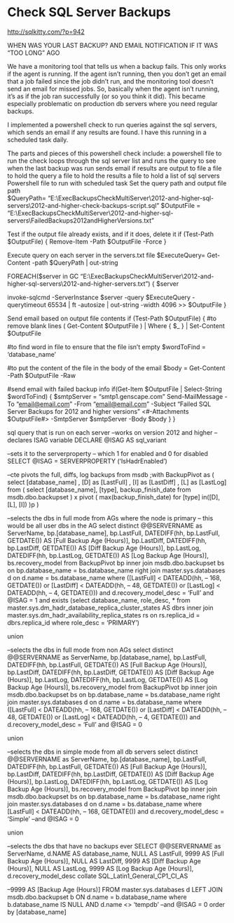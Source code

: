 # Check SQL Server Backups
http://sqlkitty.com/?p=942

WHEN WAS YOUR LAST BACKUP? AND EMAIL NOTIFICATION IF IT WAS “TOO LONG” AGO

We have a monitoring tool that tells us when a backup fails. This only works if the agent is running. If the agent isn’t running, then you don’t get an email that a job failed since the job didn’t run, and the monitoring tool doesn’t send an email for missed jobs. So, basically when the agent isn’t running, it’s as if the job ran successfully (or so you think it did). This became especially problematic on production db servers where you need regular backups.

I implemented a powershell check to run queries against the sql servers, which sends an email if any results are found. I have this running in a scheduled task daily. 

The parts and pieces of this powershell check include:
a powershell file to run the check loops through the sql server list and runs the query to see when the last backup was run
sends email if results are output to file
a file to hold the query
a file to hold the results
a file to hold a list of sql servers
Powershell file to run with scheduled task 
Set the query path and output file path  
$QueryPath= “E:\ExecBackupsCheckMultiServer\2012-and-higher-sql-servers\2012-and-higher-check-backups-script.sql”
$OutputFile = “E:\ExecBackupsCheckMultiServer\2012-and-higher-sql-servers\FailedBackups2012andHigherVersions.txt”

Test if the output file already exists, and if it does, delete it 
if (Test-Path $OutputFile)
{
Remove-Item -Path $OutputFile -Force
}

Execute query on each server in the servers.txt file 
$ExecuteQuery= Get-Content -path $QueryPath | out-string

FOREACH($server in GC “E:\ExecBackupsCheckMultiServer\2012-and-higher-sql-servers\2012-and-higher-servers.txt”)
{
$server

invoke-sqlcmd -ServerInstance $server -query $ExecuteQuery -querytimeout 65534 | ft -autosize | out-string -width 4096 >> $OutputFile
}

Send email based on output file contents 
if (Test-Path $OutputFile) 
{ 
#to remove blank lines 
( Get-Content $OutputFile ) | Where { $_ } | Set-Content $OutputFile

#to find word in file to ensure that the file isn’t empty 
$wordToFind = ‘database_name’

#to put the content of the file in the body of the email 
$body = Get-Content -Path $OutputFile -Raw

#send email with failed backup info 
if(Get-Item $OutputFile | Select-String $wordToFind)
{
$smtpServer = “smtp1.genscape.com”
Send-MailMessage -To “email@email.com” -From “email@email.com” -Subject “Failed SQL Server Backups for 2012 and higher versions” <#-Attachments $OutputFile#> -SmtpServer $smtpServer -Body $body
}
}

sql query that is run on each server 
–works on version 2012 and higher 
–declares ISAG variable
DECLARE @ISAG AS sql_variant

–sets it to the serverproperty – which 1 for enabled and 0 for disabled 
SELECT @ISAG = SERVERPROPERTY (‘IsHadrEnabled’)

–cte pivots the full, diffs, log backups from msdb 
;with BackupPivot as (
select [database_name]
, [D] as [LastFull]
, [I] as [LastDiff]
, [L] as [LastLog]
from
(
select [database_name], [type], backup_finish_date
from msdb.dbo.backupset 
) x
pivot
(
max(backup_finish_date)
for [type] in([D], [L], [I])
)p
)

–selects the dbs in full mode from AGs where the node is primary – this would be all user dbs in the AG 
select distinct @@SERVERNAME as ServerName, bp.[database_name], bp.LastFull, DATEDIFF(hh, bp.LastFull, GETDATE()) AS [Full Backup Age (Hours)], 
bp.LastDiff, DATEDIFF(hh, bp.LastDiff, GETDATE()) AS [Diff Backup Age (Hours)], 
bp.LastLog, DATEDIFF(hh, bp.LastLog, GETDATE()) AS [Log Backup Age (Hours)], 
bs.recovery_model
from BackupPivot bp
inner join msdb.dbo.backupset bs
on bp.database_name = bs.database_name
right join master.sys.databases d 
on d.name = bs.database_name
where ([LastFull] < DATEADD(hh, – 168, GETDATE()) 
or [LastDiff] < DATEADD(hh, – 48, GETDATE())
or [LastLog] < DATEADD(hh, – 4, GETDATE()))
and d.recovery_model_desc = ‘Full’
and @ISAG = 1
and exists (select database_name, role_desc, * from master.sys.dm_hadr_database_replica_cluster_states AS dbrs
inner join master.sys.dm_hadr_availability_replica_states rs
on rs.replica_id = dbrs.replica_id
where role_desc = ‘PRIMARY’)

union

–selects the dbs in full mode from non AGs 
select distinct @@SERVERNAME as ServerName, bp.[database_name], bp.LastFull, DATEDIFF(hh, bp.LastFull, GETDATE()) AS [Full Backup Age (Hours)], 
bp.LastDiff, DATEDIFF(hh, bp.LastDiff, GETDATE()) AS [Diff Backup Age (Hours)], 
bp.LastLog, DATEDIFF(hh, bp.LastLog, GETDATE()) AS [Log Backup Age (Hours)], 
bs.recovery_model 
from BackupPivot bp
inner join msdb.dbo.backupset bs
on bp.database_name = bs.database_name
right join master.sys.databases d 
on d.name = bs.database_name
where ([LastFull] < DATEADD(hh, – 168, GETDATE()) 
or [LastDiff] < DATEADD(hh, – 48, GETDATE())
or [LastLog] < DATEADD(hh, – 4, GETDATE()))
and d.recovery_model_desc = ‘Full’
and @ISAG = 0

union

–selects the dbs in simple mode from all db servers 
select distinct @@SERVERNAME as ServerName, bp.[database_name], bp.LastFull, DATEDIFF(hh, bp.LastFull, GETDATE()) AS [Full Backup Age (Hours)], 
bp.LastDiff, DATEDIFF(hh, bp.LastDiff, GETDATE()) AS [Diff Backup Age (Hours)], 
bp.LastLog, DATEDIFF(hh, bp.LastLog, GETDATE()) AS [Log Backup Age (Hours)], 
bs.recovery_model 
from BackupPivot bp
inner join msdb.dbo.backupset bs
on bp.database_name = bs.database_name
right join master.sys.databases d 
on d.name = bs.database_name
where [LastFull] < DATEADD(hh, – 168, GETDATE()) 
and d.recovery_model_desc = ‘Simple’
–and @ISAG = 0

union

–selects the dbs that have no backups ever 
SELECT 
@@SERVERNAME as ServerName, 
d.NAME AS database_name, 
NULL AS LastFull, 
9999 AS [Full Backup Age (Hours)],
NULL AS LastDiff, 
9999 AS [Diff Backup Age (Hours)],
NULL AS LastLog,
9999 AS [Log Backup Age (Hours)],
d.recovery_model_desc collate SQL_Latin1_General_CP1_CI_AS

–9999 AS [Backup Age (Hours)] 
FROM 
master.sys.databases d LEFT JOIN msdb.dbo.backupset b
ON d.name = b.database_name 
where b.database_name IS NULL AND d.name <> ‘tempdb’
–and @ISAG = 0
order by [database_name]
